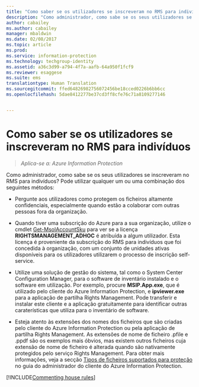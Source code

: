 ```yaml
---
title: "Como saber se os utilizadores se inscreveram no RMS para indivíduos | Azure Information Protection"
description: "Como administrador, como sabe se os seus utilizadores se inscreveram no RMS para indivíduos? Pode utilizar qualquer um ou uma combinação dos métodos descritos neste artigo."
author: cabailey
ms.author: cabailey
manager: mbaldwin
ms.date: 02/08/2017
ms.topic: article
ms.prod: 
ms.service: information-protection
ms.technology: techgroup-identity
ms.assetid: a36c3d99-a794-4f7a-aafb-64a950f1fcf9
ms.reviewer: esaggese
ms.suite: ems
translationtype: Human Translation
ms.sourcegitcommit: ffed64826982756072456be18cced0226b6bb6cc
ms.openlocfilehash: 5dae8412277be37cd3ff8cfe76c71a8109277146


---
```



# <a name="how-to-find-out-if-your-users-have-signed-up-for-rms-for-individuals"></a>Como saber se os utilizadores se inscreveram no RMS para indivíduos

>*Aplica-se a: Azure Information Protection*

Como administrador, como sabe se os seus utilizadores se inscreveram no RMS para indivíduos? Pode utilizar qualquer um ou uma combinação dos seguintes métodos:

-   Pergunte aos utilizadores como protegem os ficheiros altamente confidenciais, especialmente quando estão a colaborar com outras pessoas fora da organização.

-   Quando tiver uma subscrição do Azure para a sua organização, utilize o cmdlet [Get-MsolAccountSku](https://msdn.microsoft.com/library/azure/dn194118.aspx) para ver se a licença **RIGHTSMANAGEMENT_ADHOC** é atribuída a algum utilizador. Esta licença é proveniente da subscrição do RMS para indivíduos que foi concedida à organização, com um conjunto de unidades ativas disponíveis para os utilizadores utilizarem o processo de inscrição self-service.

-   Utilize uma solução de gestão do sistema, tal como o System Center Configuration Manager, para o software de inventário instalado e o software em utilização. Por exemplo, procure **MSIP.App.exe**, que é utilizado pelo cliente do Azure Information Protection, e **ipviewer.exe** para a aplicação de partilha Rights Management. Pode transferir e instalar este cliente e a aplicação gratuitamente para identificar outras caraterísticas que utiliza para o inventário de software.

-   Esteja atento às extensões dos nomes dos ficheiros que são criadas pelo cliente do Azure Information Protection ou pela aplicação de partilha Rights Management. As extensões de nome de ficheiro .pfile e .ppdf são os exemplos mais óbvios, mas existem outros ficheiros cuja extensão de nome de ficheiro é alterada quando são nativamente protegidos pelo serviço Rights Management. Para obter mais informações, veja a secção [Tipos de ficheiros suportados para proteção](../rms-client/client-admin-guide-file-types.md#file-types-supported-for-protection) no guia do administrador do cliente do Azure Information Protection.

[!INCLUDE[Commenting house rules](../includes/houserules.md)]


<!--HONumber=Feb17_HO2-->



